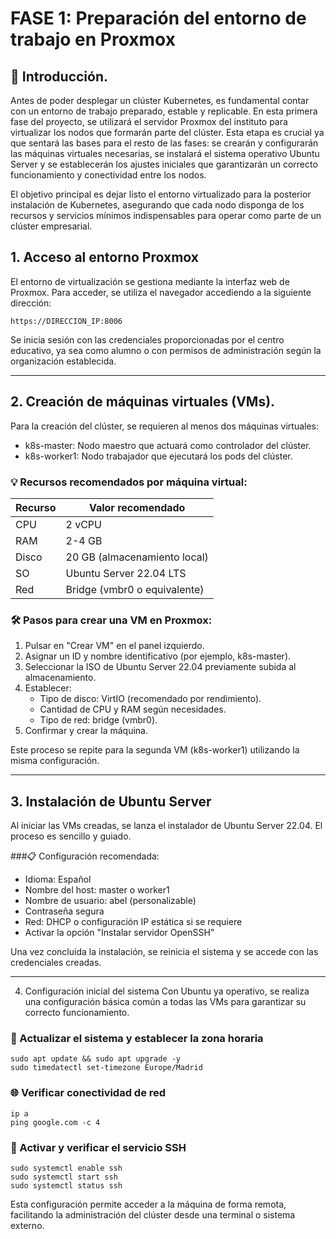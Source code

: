 # FASE 1: Preparación del entorno de trabajo en Proxmox

## 🔰 Introducción.
Antes de poder desplegar un clúster Kubernetes, es fundamental contar con un entorno de trabajo preparado, estable y replicable. En esta primera fase del proyecto, se utilizará el servidor Proxmox del instituto para virtualizar los nodos que formarán parte del clúster. Esta etapa es crucial ya que sentará las bases para el resto de las fases: se crearán y configurarán las máquinas virtuales necesarias, se instalará el sistema operativo Ubuntu Server y se establecerán los ajustes iniciales que garantizarán un correcto funcionamiento y conectividad entre los nodos.

El objetivo principal es dejar listo el entorno virtualizado para la posterior instalación de Kubernetes, asegurando que cada nodo disponga de los recursos y servicios mínimos indispensables para operar como parte de un clúster empresarial.

## 1. Acceso al entorno Proxmox
El entorno de virtualización se gestiona mediante la interfaz web de Proxmox. Para acceder, se utiliza el navegador accediendo a la siguiente dirección:

``https://DIRECCION_IP:8006``

Se inicia sesión con las credenciales proporcionadas por el centro educativo, ya sea como alumno o con permisos de administración según la organización establecida.

---

## 2. Creación de máquinas virtuales (VMs).
Para la creación del clúster, se requieren al menos dos máquinas virtuales:
- k8s-master: Nodo maestro que actuará como controlador del clúster.
- k8s-worker1: Nodo trabajador que ejecutará los pods del clúster.

### 💡 Recursos recomendados por máquina virtual:

| Recurso | Valor recomendado            |
|---------|------------------------------|
| CPU     | 2 vCPU                       |
| RAM     | 2-4 GB                       |
| Disco   | 20 GB (almacenamiento local) |
| SO      | Ubuntu Server 22.04 LTS      |
| Red     | Bridge (vmbr0 o equivalente) |

### 🛠️ Pasos para crear una VM en Proxmox:

1. Pulsar en "Crear VM" en el panel izquierdo.
2. Asignar un ID y nombre identificativo (por ejemplo, k8s-master).
3. Seleccionar la ISO de Ubuntu Server 22.04 previamente subida al almacenamiento.
4. Establecer:
    - Tipo de disco: VirtIO (recomendado por rendimiento).
    - Cantidad de CPU y RAM según necesidades.
    - Tipo de red: bridge (vmbr0).
5. Confirmar y crear la máquina.

Este proceso se repite para la segunda VM (k8s-worker1) utilizando la misma configuración.

---

## 3. Instalación de Ubuntu Server
Al iniciar las VMs creadas, se lanza el instalador de Ubuntu Server 22.04. El proceso es sencillo y guiado.

###📋 Configuración recomendada:
- Idioma: Español
- Nombre del host: master o worker1
- Nombre de usuario: abel (personalizable)
- Contraseña segura
- Red: DHCP o configuración IP estática si se requiere
- Activar la opción "Instalar servidor OpenSSH"

Una vez concluida la instalación, se reinicia el sistema y se accede con las credenciales creadas.

---

4. Configuración inicial del sistema
Con Ubuntu ya operativo, se realiza una configuración básica común a todas las VMs para garantizar su correcto funcionamiento.

### 🔄 Actualizar el sistema y establecer la zona horaria
```
sudo apt update && sudo apt upgrade -y
sudo timedatectl set-timezone Europe/Madrid
```

### 🌐 Verificar conectividad de red
```
ip a
ping google.com -c 4
```
### 🔐 Activar y verificar el servicio SSH
```
sudo systemctl enable ssh
sudo systemctl start ssh
sudo systemctl status ssh
```
Esta configuración permite acceder a la máquina de forma remota, facilitando la administración del clúster desde una terminal o sistema externo.


